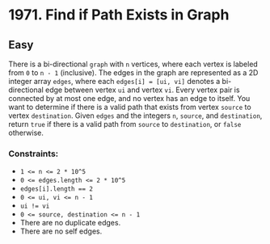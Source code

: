 # 1971. Find if Path Exists in Graph

## Easy

There is a bi-directional `graph` with `n` vertices, where each vertex is labeled from `0` to `n - 1` (inclusive). The
edges in the graph are represented as a 2D integer array `edges`, where each `edges[i] = [ui, vi]` denotes a
bi-directional edge between vertex `ui` and vertex `vi`. Every vertex pair is connected by at most one edge, and no
vertex has an edge to itself. You want to determine if there is a valid path that exists from vertex `source` to
vertex `destination`. Given `edges` and the integers `n`, `source`, and `destination`, return `true` if there is a valid
path from `source` to `destination`, or `false` otherwise.

### Constraints:

- `1 <= n <= 2 * 10^5`
- `0 <= edges.length <= 2 * 10^5`
- `edges[i].length == 2`
- `0 <= ui, vi <= n - 1`
- `ui != vi`
- `0 <= source, destination <= n - 1`
- There are no duplicate edges.
- There are no self edges.
